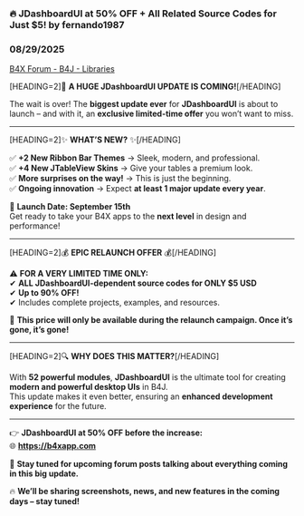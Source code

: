 ### 🔥 JDashboardUI at 50% OFF + All Related Source Codes for Just $5! by fernando1987
### 08/29/2025
[B4X Forum - B4J - Libraries](https://www.b4x.com/android/forum/threads/168436/)

[HEADING=2]🚀 **A HUGE JDashboardUI UPDATE IS COMING!**[/HEADING]  
  
The wait is over! The **biggest update ever** for **JDashboardUI** is about to launch – and with it, an **exclusive limited-time offer** you won’t want to miss.  
  
  

---

  
  
[HEADING=2]✨ **WHAT’S NEW?** ✨[/HEADING]  
  
✅ **+2 New Ribbon Bar Themes** → Sleek, modern, and professional.  
✅ **+4 New JTableView Skins** → Give your tables a premium look.  
✅ **More surprises on the way!** → This is just the beginning.  
✅ **Ongoing innovation** → Expect **at least 1 major update every year**.  
  
  
📅 **Launch Date: September 15th**  
Get ready to take your B4X apps to the **next level** in design and performance!  
  
  

---

  
  
[HEADING=2]💰 **EPIC RELAUNCH OFFER** 💰[/HEADING]  
  
⚠ **FOR A VERY LIMITED TIME ONLY:**  
✔ **ALL JDashboardUI-dependent source codes for ONLY $5 USD**  
✔ **Up to 90% OFF!**  
✔ Includes complete projects, examples, and resources.  
  
  
🚨 **This price will only be available during the relaunch campaign. Once it’s gone, it’s gone!**  
  
  

---

  
  
[HEADING=2]🔍 **WHY DOES THIS MATTER?**[/HEADING]  
  
With **52 powerful modules**, **JDashboardUI** is the ultimate tool for creating **modern and powerful desktop UIs** in B4J.  
This update makes it even better, ensuring an **enhanced development experience** for the future.  
  
  

---

  
  
👉 **JDashboardUI at 50% OFF before the increase:**  
🌐 [**<https://b4xapp.com>**](https://b4xapp.com/)  
  
  
📢 **Stay tuned for upcoming forum posts talking about everything coming in this big update.**  
  
  
🔥 **We’ll be sharing screenshots, news, and new features in the coming days – stay tuned!**